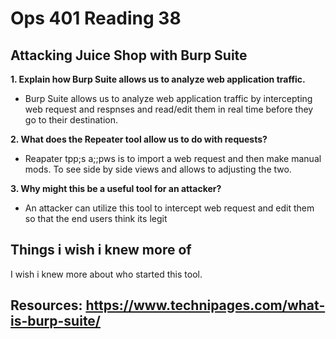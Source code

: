 # Ops 401 Reading 38
## Attacking Juice Shop with Burp Suite

**1. Explain how Burp Suite allows us to analyze web application traffic.**
- Burp Suite allows us to analyze web application traffic by intercepting web request and respnses and read/edit them in real time before they go to their destination.

**2. What does the Repeater tool allow us to do with requests?**
- Reapater tpp;s a;;pws is to import a web request and then make manual mods. To see side by side views and allows to adjusting the two.

**3. Why might this be a useful tool for an attacker?**
- An attacker can utilize this tool to intercept web request and edit them so that the end users think its legit

## Things i wish i knew more of
I wish i knew more about who started this tool.

## Resources: https://www.technipages.com/what-is-burp-suite/